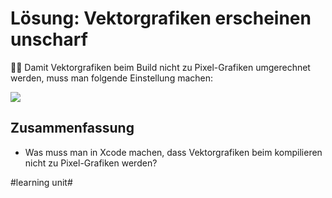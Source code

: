 # Lösung: Vektorgrafiken erscheinen unscharf
👨‍🎨
Damit Vektorgrafiken beim Build nicht zu Pixel-Grafiken umgerechnet werden, muss man folgende Einstellung machen:

![][image-1]

## Zusammenfassung
- Was muss man in Xcode machen, dass Vektorgrafiken beim kompilieren nicht zu Pixel-Grafiken werden?

[image-1]:	assets/rwhdy.png

#learning unit#